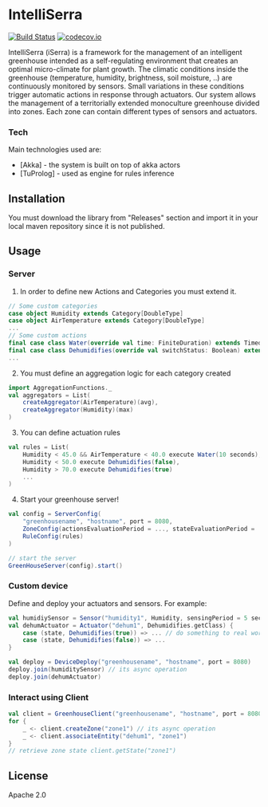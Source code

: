 # IntelliSerra
[![Build Status](https://travis-ci.org/moneletizi94/IntelliSerra.svg?branch=develop)](https://travis-ci.org/moneletizi94/IntelliSerra)
[![codecov.io](https://codecov.io/github/moneletizi94/IntelliSerra/coverage.svg?branch=develop)](https://codecov.io/github/moneletizi94/IntelliSerra?branch=develop)

IntelliSerra (iSerra) is a framework for the management of an intelligent greenhouse intended as a self-regulating environment that creates an optimal micro-climate for plant growth. The climatic conditions inside the greenhouse (temperature, humidity, brightness, soil moisture, ..) are continuously monitored by sensors. Small variations in these conditions trigger automatic actions in response through actuators. Our system allows the management of a territorially extended monoculture greenhouse divided into zones. Each zone can contain different types of sensors and actuators.

### Tech
Main technologies used are:
* [Akka] - the system is built on top of akka actors
* [TuProlog] - used as engine for rules inference

## Installation
You must download the library from "Releases" section and import it in your local maven repository since it is not published.

## Usage

### Server
1. In order to define new Actions and Categories you must extend it.
```scala
// Some custom categories
case object Humidity extends Category[DoubleType]
case object AirTemperature extends Category[DoubleType]
...
// Some custom actions
final case class Water(override val time: FiniteDuration) extends TimedAction
final case class Dehumidifies(override val switchStatus: Boolean) extends ToggledAction
...
```

2. You must define an aggregation logic for each category created
```scala
import AggregationFunctions._
val aggregators = List(
    createAggregator(AirTemperature)(avg),
    createAggregator(Humidity)(max)
)
```

3. You can define actuation rules
```scala
val rules = List(
    Humidity < 45.0 && AirTemperature < 40.0 execute Water(10 seconds),
    Humidity < 50.0 execute Dehumidifies(false),
    Humidity > 70.0 execute Dehumidifies(true)
    ...
)
```

4. Start your greenhouse server!
```scala
val config = ServerConfig(
    "greenhousename", "hostname", port = 8080,
    ZoneConfig(actionsEvaluationPeriod = ..., stateEvaluationPeriod = ..., aggregators),
    RuleConfig(rules)
)

// start the server
GreenHouseServer(config).start()
```

### Custom device
Define and deploy your actuators and sensors. For example:
```scala
val humidiySensor = Sensor("humidity1", Humidity, sensingPeriod = 5 seconds)
val dehumActuator = Actuator("dehum1", Dehumidifies.getClass) {
    case (state, Dehumidifies(true)) => ... // do something to real world
    case (state, Dehumidifies(false)) => ...
}

val deploy = DeviceDeploy("greenhousename", "hostname", port = 8080)
deploy.join(humiditySensor) // its async operation
deploy.join(dehumActuator)
```

### Interact using Client
```scala
val client = GreenhouseClient("greenhousename", "hostname", port = 8080)
for {
    _ <- client.createZone("zone1") // its async operation
    _ <- client.associateEntity("dehum1", "zone1")
}
// retrieve zone state client.getState("zone1") 
```

## License
Apache 2.0
